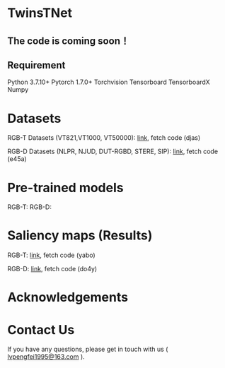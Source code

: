 # TwinsTNet
## The code is coming soon！

## Requirement
Python 3.7.10+
Pytorch 1.7.0+
Torchvision
Tensorboard
TensorboardX
Numpy

# Datasets
RGB-T Datasets (VT821,VT1000, VT50000): [link](https://pan.baidu.com/s/1Vv6mYz4RL2VnwWwZWKLHyA), fetch code (djas)

RGB-D Datasets (NLPR, NJUD, DUT-RGBD, STERE, SIP): [link](https://pan.baidu.com/s/1rXa_cgnLSMxs9STRpEu7ew), fetch code (e45a)

# Pre-trained models
RGB-T:
RGB-D:

# Saliency maps (Results)
RGB-T: [link](https://pan.baidu.com/s/1KCXc7pqu_Pf0fmhWJm4eqQ), fetch code (yabo)

RGB-D: [link](https://pan.baidu.com/s/1GrN4mQFqOQLMwyLx3QlEWA), fetch code (do4y)

# Acknowledgements

# Contact Us
If you have any questions, please get in touch with us ( lvpengfei1995@163.com ).
